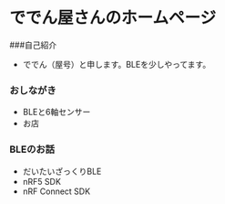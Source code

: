 

# ででん屋さんのホームページ

###自己紹介
- ででん（屋号）と申します。BLEを少しやってます。

### おしながき
- BLEと6軸センサー
- お店
  
### BLEのお話
  - だいたいざっくりBLE
  - nRF5 SDK
  - nRF Connect SDK

